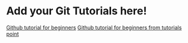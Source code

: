 # Add your Git Tutorials here!
[Github tutorial for beginners](https://guides.github.com/activities/hello-world/)
[Github tutorial for beginners from tutorials point](https://www.tutorialspoint.com/git/)

